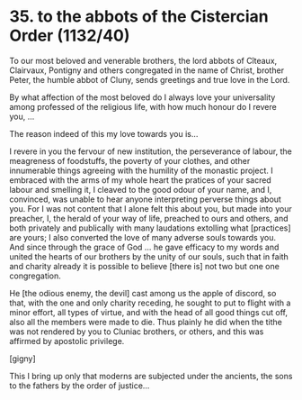 # 35. to the abbots  of the Cistercian Order \(1132/40\)

To our most beloved and venerable brothers, the lord abbots of Cîteaux, Clairvaux, Pontigny and others congregated in the name of Christ, brother Peter, the humble abbot of Cluny, sends greetings and true love in the Lord.

By what affection of the most beloved do I always love your universality among professed of the religious life, with how much honour do I revere you, …

The reason indeed of this my love towards you is…

I revere in you the fervour of new institution, the perseverance of labour, the meagreness of foodstuffs, the poverty of your clothes, and other innumerable things agreeing with the humility of the monastic project. I embraced with the arms of my whole heart the pratices of your sacred labour and smelling it, I cleaved to the good odour of your name, and I, convinced, was unable to hear anyone interpreting perverse things about you. For I was not content that I alone felt this about you, but made into your preacher, I, the herald of your way of life, preached to ours and others, and both privately and publically with many laudations extolling what \[practices\] are yours; I also converted the love of many adverse souls towards you. And since through the grace of God … he gave efficacy to my words and united the hearts of our brothers by the unity of our souls, such that in faith and charity already it is possible to believe \[there is\] not two but one one congregation. 

He \[the odious enemy, the devil\] cast among us the apple of discord, so that, with the one and only charity receding, he sought to put to flight with a minor effort, all types of virtue, and with the head of all good things cut off, also all the members were made to die. Thus plainly he did when the tithe was not rendered by you to Cluniac brothers, or others, and this was affirmed by apostolic privilege. 

\[gigny\]

This I bring up only that moderns are subjected under the ancients, the sons to the fathers by the order of justice… 

